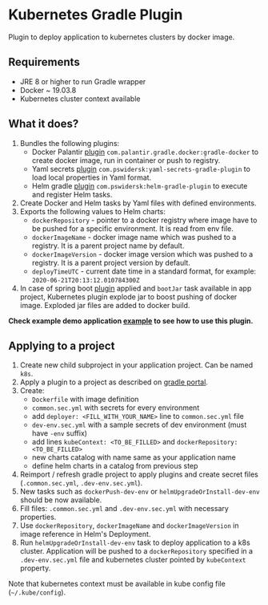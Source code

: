 # Kubernetes Gradle Plugin

Plugin to deploy application to kubernetes clusters by docker image.

## Requirements
* JRE 8 or higher to run Gradle wrapper
* Docker ~ 19.03.8
* Kubernetes cluster context available

## What it does?

1. Bundles the following plugins:
    * Docker Palantir [plugin](https://github.com/palantir/gradle-docker) `com.palantir.gradle.docker:gradle-docker` to create docker image, run in container or push to registry.
    * Yaml secrets [plugin](https://github.com/PrzemyslawSwiderski/yaml-secrets-gradle-plugin) `com.pswidersk:yaml-secrets-gradle-plugin` to load local properties in Yaml format.
    * Helm gradle [plugin](https://github.com/PrzemyslawSwiderski/helm-gradle-plugin) `com.pswidersk:helm-gradle-plugin` to execute and register Helm tasks.
2. Create Docker and Helm tasks by Yaml files with defined environments.
3. Exports the following values to Helm charts:
    * `dockerRepository` - pointer to a docker registry where image have to be pushed for a specific environment. It is read from env file.
    * `dockerImageName` - docker image name which was pushed to a registry. It is a parent project name by default.
    * `dockerImageVersion` - docker image version which was pushed to a registry. It is a parent project version by default.
    * `deployTimeUTC` - current date time in a standard format, for example: `2020-06-21T20:13:12.010784300Z`
4. In case of spring boot [plugin](https://plugins.gradle.org/plugin/org.springframework.boot) applied and `bootJar` task available in app project,
Kubernetes plugin explode jar to boost pushing of docker image. Exploded jar files are added to docker build.

**Check example demo application [example](https://github.com/PrzemyslawSwiderski/kubernetes-gradle-plugin/tree/master/examples/demo-app) to see how to use this plugin.**   

## Applying to a project

1. Create new child subproject in your application project. Can be named `k8s`. 
2. Apply a plugin to a project as described on [gradle portal](https://plugins.gradle.org/plugin/com.pswidersk.kubernetes-plugin).
3. Create:
    * `Dockerfile` with image definition
    * `common.sec.yml` with secrets for every environment
    *  add `deployer: <FILL_WITH_YOUR_NAME>` line to `common.sec.yml` file 
    * `dev-env.sec.yml` with a sample secrets of dev environment (must have `-env` suffix)
    * add lines `kubeContext: <TO_BE_FILLED>` and `dockerRepository: <TO_BE_FILLED>`
    * new charts catalog with name same as your application name
    * define helm charts in a catalog from previous step
4. Reimport / refresh gradle project to apply plugins and create secret files (`.common.sec.yml`, `.dev-env.sec.yml`).
5. New tasks such as `dockerPush-dev-env` or `helmUpgradeOrInstall-dev-env` should be now available. 
6. Fill files: `.common.sec.yml` and `.dev-env.sec.yml` with necessary properties.
7. Use `dockerRepository`, `dockerImageName` and `dockerImageVersion` in image reference in Helm's Deployment.
8. Run `helmUpgradeOrInstall-dev-env` task to deploy application to a k8s cluster. 
Application will be pushed to a `dockerRepository` specified in a `.dev-env.sec.yml` file and kubernetes cluster pointed by `kubeContext` property.

Note that kubernetes context must be available in kube config file (`~/.kube/config`).

  